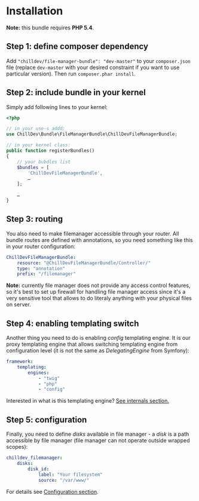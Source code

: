 <!---
# This file is part of the ChillDev FileManager bundle.
#
# @author Rafał Wrzeszcz <rafal.wrzeszcz@wrzasq.pl>
# @copyright 2012 © by Rafał Wrzeszcz - Wrzasq.pl.
# @version 0.0.1
# @since 0.0.1
# @package ChillDev\Bundle\FileManagerBundle
-->

# Installation

**Note:** this bundle requires **PHP 5.4**.

## Step 1: define composer dependency

Add `"chilldev/file-manager-bundle": "dev-master"` to your `composer.json` file (replace `dev-master` with your desired constraint if you want to use particular version). Then run `composer.phar install`.

## Step 2: include bundle in your kernel

Simply add following lines to your kernel:

```php
<?php

// in your use-s addd:
use ChillDev\Bundle\FileManagerBundle\ChillDevFileManagerBundle;

// in your kernel class:
public function registerBundles()
{
    // your bubdles list
    $bundles = [
        'ChillDevFileManagerBundle',
        …
    ];

    …
}
```

## Step 3: routing

You also need to make filemanager accessible through your router. All bundle routes are defined with annotations, so you need something like this in your router configuration:

```yaml
ChillDevFileManagerBundle:
    resource: "@ChillDevFileManagerBundle/Controller/"
    type: "annotation"
    prefix: "/filemanager"
```

**Note:** currently file manager does not provide any access control features, so it's best to set up firewall for handling file manager access since it's a very sensitive tool that allows to do literaly anything with your physical files on server.

## Step 4: enabling templating switch

Another thing you need to do is enabling *config* templating engine. It is our proxy templating engine that allows switching templating engine from configuration level (it is not the same as *DelegatingEngine* from Symfony):

```yaml
framework:
    templating:
        engines:
            - "twig"
            - "php"
            - "config"
```

Interested in what is this templating engine? [See internals section.](./internals.md)

## Step 5: configuration

Finally, you need to define *disks* available in file manager - a *disk* is a path accessible by file manager (file manager can not operate outside wrapped scopes):

```yaml
chilldev_filemanager:
    disks:
        disk_id:
            label: "Your filesystem"
            source: "/var/www/"
```

For details see [Configuration section](./configuration.md).
